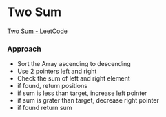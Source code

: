 # Two Sum

[Two Sum - LeetCode](https://leetcode.com/problems/two-sum/submissions/)

### Approach

- Sort the Array ascending to descending
- Use 2 pointers left and right
- Check the sum of left and right element
- if found, return positions
- if sum is less than target, increase left pointer
- if sum is grater than target, decrease right pointer
- if found return sum